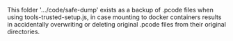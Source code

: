 This folder '.../code/safe-dump' exists as a backup of .pcode files when using
tools-trusted-setup.js, in case mounting to docker containers results in accidentally overwriting or
deleting original .pcode files from their original directories.
